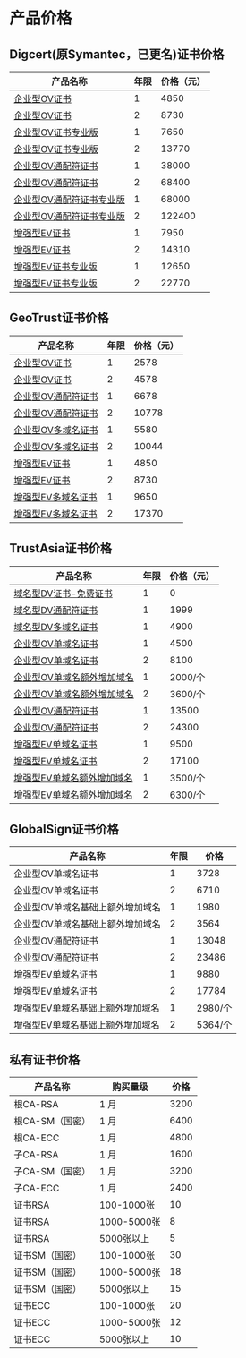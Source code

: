 

# 产品价格

## Digcert(原Symantec，已更名)证书价格

| 产品名称                                                 | 年限 | 价格（元）  |
| ---------------------------------------------------- | -- | ------ |
| [企业型OV证书](ussl/process/symantec/ov2)         | 1  | 4850   |
| [企业型OV证书](ussl/process/symantec/ov2)         | 2  | 8730   |
| [企业型OV证书专业版](ussl/process/symantec/ovpro)    | 1  | 7650   |
| [企业型OV证书专业版](ussl/process/symantec/ovpro)    | 2  | 13770  |
| [企业型OV通配符证书](ussl/process/symantec/ov)       | 1  | 38000  |
| [企业型OV通配符证书](ussl/process/symantec/ov)       | 2  | 68400  |
| [企业型OV通配符证书专业版](ussl/process/symantec/ovpro) | 1  | 68000  |
| [企业型OV通配符证书专业版](ussl/process/symantec/ovpro) | 2  | 122400 |
| [增强型EV证书](ussl/process/symantec/ev)          | 1  | 7950   |
| [增强型EV证书](ussl/process/symantec/ev)          | 2  | 14310  |
| [增强型EV证书专业版](ussl/process/symantec/evpro)    | 1  | 12650  |
| [增强型EV证书专业版](ussl/process/symantec/evpro)    | 2  | 22770  |

## GeoTrust证书价格

| 产品名称                                               | 年限 | 价格（元）|
| -------------------------------------------------- | -- | ----- |
| [企业型OV证书](ussl/process/geotrust/ov)        | 1  | 2578  |
| [企业型OV证书](ussl/process/geotrust/ov)        | 2  | 4578  |
| [企业型OV通配符证书](ussl/process/geotrust/ovtong) | 1  | 6678  |
| [企业型OV通配符证书](ussl/process/geotrust/ovtong) | 2  | 10778 |
| [企业型OV多域名证书](ussl/process/geotrust/ov)     | 1  | 5580  |
| [企业型OV多域名证书](ussl/process/geotrust/ov)     | 2  | 10044 |
| [增强型EV证书](ussl/process/geotrust/ev)        | 1  | 4850  |
| [增强型EV证书](ussl/process/geotrust/ev)        | 2  | 8730  |
| [增强型EV多域名证书](ussl/process/geotrust/ev)     | 1  | 9650  |
| [增强型EV多域名证书](ussl/process/geotrust/ev)     | 2  | 17370 |

## TrustAsia证书价格

| 产品名称                                             | 年限 | 价格（元）  |
| ------------------------------------------------ | -- | ------ |
| [域名型DV证书-免费证书](ussl/process/trustasia)        | 1  | 0   |
| [域名型DV通配符证书](ussl/process/trustasia)     | 1  | 1999   |
| [域名型DV多域名证书](ussl/process/trustasia)     | 1  | 4900   |
| [企业型OV单域名证书](ussl/process/trustasia)     | 1  | 4500   |
| [企业型OV单域名证书](ussl/process/trustasia)     | 2  | 8100   |
| [企业型OV单域名额外增加域名](ussl/process/trustasia) | 1  | 2000/个 |
| [企业型OV单域名额外增加域名](ussl/process/trustasia) | 2  | 3600/个 |
| [企业型OV通配符证书](ussl/process/trustasia)     | 1  | 13500  |
| [企业型OV通配符证书](ussl/process/trustasia)     | 2  | 24300  |
| [增强型EV单域名证书](ussl/process/trustasia)     | 1  | 9500   |
| [增强型EV单域名证书](ussl/process/trustasia)     | 2  | 17100  |
| [增强型EV单域名额外增加域名](ussl/process/trustasia) | 1  | 3500/个 |
| [增强型EV单域名额外增加域名](ussl/process/trustasia) | 2  | 6300/个 |

## GlobalSign证书价格

| 产品名称              | 年限 | 价格     |
| ----------------- | -- | ------ |
| 企业型OV单域名证书        | 1  | 3728   |
| 企业型OV单域名证书        | 2  | 6710   |
| 企业型OV单域名基础上额外增加域名 | 1  | 1980   |
| 企业型OV单域名基础上额外增加域名 | 2  | 3564   |
| 企业型OV通配符证书        | 1  | 13048  |
| 企业型OV通配符证书        | 2  | 23486  |
| 增强型EV单域名证书        | 1  | 9880   |
| 增强型EV单域名证书        | 2  | 17784  |
| 增强型EV单域名基础上额外增加域名 | 1  | 2980/个 |
| 增强型EV单域名基础上额外增加域名 | 2  | 5364/个 |

## 私有证书价格

| 产品名称              | 购买量级 | 价格     |
| ----------------- | -- | ------ |
| 根CA-RSA        | 1 月  | 3200   |
| 根CA-SM（国密）  | 1 月  | 6400   |
| 根CA-ECC        | 1 月  | 4800  |
| 子CA-RSA        | 1 月  | 1600  |
| 子CA-SM（国密）  | 1 月  | 3200  |
| 子CA-ECC        | 1 月  | 2400   |
| 证书RSA         | 100-1000张  | 10   |
| 证书RSA         | 1000-5000张  | 8   |
| 证书RSA         | 5000张以上 | 5   |
| 证书SM（国密）        | 100-1000张  | 30   |
| 证书SM（国密）         | 1000-5000张  | 18   |
| 证书SM（国密）         | 5000张以上 | 15   |
| 证书ECC         | 100-1000张  | 20   |
| 证书ECC         | 1000-5000张  | 12   |
| 证书ECC         | 5000张以上 | 10   |



